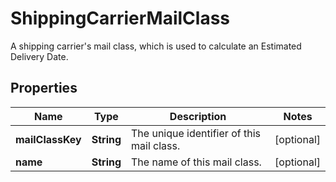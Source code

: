 

# ShippingCarrierMailClass

A shipping carrier's mail class, which is used to calculate an Estimated Delivery Date.

## Properties

Name | Type | Description | Notes
------------ | ------------- | ------------- | -------------
**mailClassKey** | **String** | The unique identifier of this mail class. |  [optional]
**name** | **String** | The name of this mail class. |  [optional]




